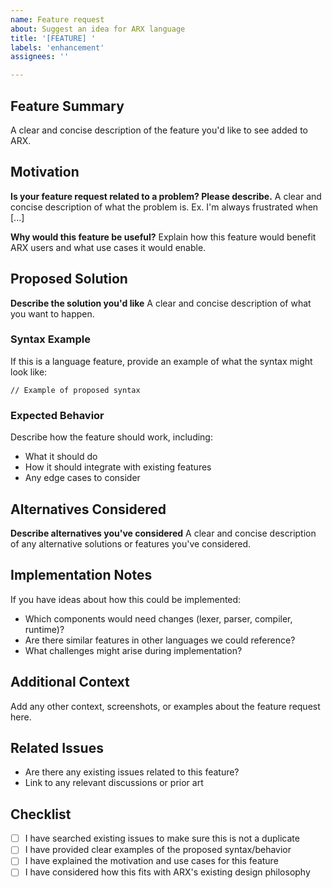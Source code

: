 ```yaml
---
name: Feature request
about: Suggest an idea for ARX language
title: '[FEATURE] '
labels: 'enhancement'
assignees: ''

---
```


## Feature Summary
A clear and concise description of the feature you'd like to see added to ARX.

## Motivation
**Is your feature request related to a problem? Please describe.**
A clear and concise description of what the problem is. Ex. I'm always frustrated when [...]

**Why would this feature be useful?**
Explain how this feature would benefit ARX users and what use cases it would enable.

## Proposed Solution
**Describe the solution you'd like**
A clear and concise description of what you want to happen.

### Syntax Example
If this is a language feature, provide an example of what the syntax might look like:

```arx
// Example of proposed syntax
```

### Expected Behavior
Describe how the feature should work, including:
- What it should do
- How it should integrate with existing features
- Any edge cases to consider

## Alternatives Considered
**Describe alternatives you've considered**
A clear and concise description of any alternative solutions or features you've considered.

## Implementation Notes
If you have ideas about how this could be implemented:
- Which components would need changes (lexer, parser, compiler, runtime)?
- Are there similar features in other languages we could reference?
- What challenges might arise during implementation?

## Additional Context
Add any other context, screenshots, or examples about the feature request here.

## Related Issues
- Are there any existing issues related to this feature?
- Link to any relevant discussions or prior art

## Checklist
- [ ] I have searched existing issues to make sure this is not a duplicate
- [ ] I have provided clear examples of the proposed syntax/behavior
- [ ] I have explained the motivation and use cases for this feature
- [ ] I have considered how this fits with ARX's existing design philosophy